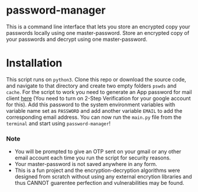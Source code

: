 # password-manager
This is a command line interface that lets you store an encrypted copy your passwords locally using one master-password. 
Store an encrypted copy of your passwords and decrypt using one master-password.

# Installation
This script runs on `python3`.
Clone this repo or download the source code, and navigate to that directory and create two empty folders `pswds` and `cache`. For the script to work you need to generate an App password for mail client [here](https://www.youtube.com/redirect?event=video_description&redir_token=QUFFLUhqbDRJbE00YW95UUNkWFVfOFFvRloyejNna1VpZ3xBQ3Jtc0ttYThIUk01LUpBUFFuSkRkUEo1QlMyM2I1NGdhdjJoeE1aMUJ0TXRSNHdKZGRhRVNLWWt5cm1lYTQxSC1NM2NVN05KaHU2YkRZcGc4OFd3elpYYjdWSUFEWHlUODh1b0hUZGJGTmlYdHo5UVNHU2JtZw&q=https%3A%2F%2Fmyaccount.google.com%2Fapppasswords&v=JRCJ6RtE3xU) (You need to turn on 2-Step Verification for your google account for this). Add this password to the system environment variables with variable name set as `PASSWORD` and add another variable `EMAIL` to add the corresponding email address. You can now run the `main.py` file from the `terminal` and start using `password-manager`!

### Note
- You will be prompted to give an OTP sent on your gmail or any other email account each time you run the script for security reasons.
- Your master-password is not saved anywhere in any form.
- This is a fun project and the encryption-decryption algorithms were designed from scratch without using any external encrytion libraries and thus CANNOT guarentee perfection and vulnerabilities may be found.
